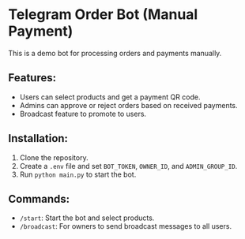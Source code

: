 
# Telegram Order Bot (Manual Payment)
This is a demo bot for processing orders and payments manually.

## Features:
- Users can select products and get a payment QR code.
- Admins can approve or reject orders based on received payments.
- Broadcast feature to promote to users.

## Installation:
1. Clone the repository.
2. Create a `.env` file and set `BOT_TOKEN`, `OWNER_ID`, and `ADMIN_GROUP_ID`.
3. Run `python main.py` to start the bot.

## Commands:
- `/start`: Start the bot and select products.
- `/broadcast`: For owners to send broadcast messages to all users.

    